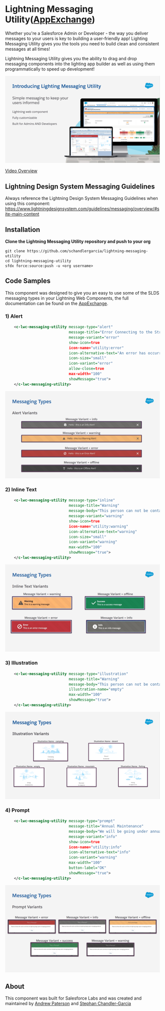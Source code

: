 # Lightning Messaging Utility([AppExchange](https://appexchange.salesforce.com/appxListingDetail?listingId=a0N3u00000MBecDEAT))

Whether you're a Salesforce Admin or Developer - the way you deliver messages to your users is key to building a user-friendly app! Lighting Messaging Utility gives you the tools you need to build clean and consistent messages at all times!

Lightning Messaging Utility gives you the ability to drag and drop messaging components into the lighting app builder as well as using them programmatically to speed up development!

<img src="images/overview.png" alt="overview"/>

[Video Overview](https://www.youtube.com/watch?v=QzOL1B2b-H0)

## Lightning Design System Messaging Guidelines

Always reference the Lightning Design System Messaging Guidelines when using this component: https://www.lightningdesignsystem.com/guidelines/messaging/overview/#site-main-content

## Installation

**Clone the Lightning Messaging Utility repository and push to your org**

```
git clone https://github.com/schandlergarcia/lightning-messaging-utility
cd lightning-messaging-utility
sfdx force:source:push -u <org username>
```

## Code Samples

This component was designed to give you an easy to use some of the SLDS messaging types in your Lightning Web Components, the full documentation can be found on the [AppExchange](https://partners.salesforce.com/servlet/servlet.FileDownload?file=00P3A00000nKwoiUAC).

### 1) Alert

```xml
    <c-lwc-messaging-utility message-type="alert"
                             message-title="Error Connecting to the Streaming API"
                             message-variant="error"
                             show-icon=true
                             icon-name="utility:error"
                             icon-alternative-text="An error has occurred"
                             icon-size="small"
                             icon-variant="error"
                             allow-close=true
                             max-width="100"
                             showMessage="true">
    </c-lwc-messaging-utility>
```

<img src="images/alert-variants.png" alt="Alert components"/>

### 2) Inline Text

```xml
    <c-lwc-messaging-utility message-type="inline"
                             message-title="Warning"
                             message-body="This person can not be contacted"
                             message-variant="warning"
                             show-icon=true
                             icon-name="utility:warning"
                             icon-alternative-text="warning"
                             icon-size="small"
                             icon-variant="warning"
                             max-width="100"
                             showMessage="true">
    </c-lwc-messaging-utility>
```

<img src="images/inline-variants.png" alt="Inline text components"/>

### 3) Illustration

```xml
    <c-lwc-messaging-utility message-type="illustration"
                             message-title="Warning"
                             message-body="This person can not be contacted"
                             illustration-name="empty"
                             max-width="100"
                             showMessage="true">
    </c-lwc-messaging-utility>
```

<img src="images/illustration-variants.png" alt="Illustrations"/>

### 4) Prompt

```xml
    <c-lwc-messaging-utility message-type="prompt"
                             message-title="Annual Maintenance"
                             message-body="We will be going under annual maintenance on..."
                             message-variant="info"
                             show-icon=true
                             icon-name="utility:info"
                             icon-alternative-text="info"
                             icon-variant="warning"
                             max-width="100"
                             button-label="OK"
                             showMessage="true">
    </c-lwc-messaging-utility>
```

<img src="images/prompt-variants.png" alt="Inline text components"/>

## About

This component was built for Salesforce Labs and was created and maintained by [Andrew Paterson](https://github.com/apatersonSFDC) and [Stephan Chandler-Garcia](https://github.com/schandlergarcia)
